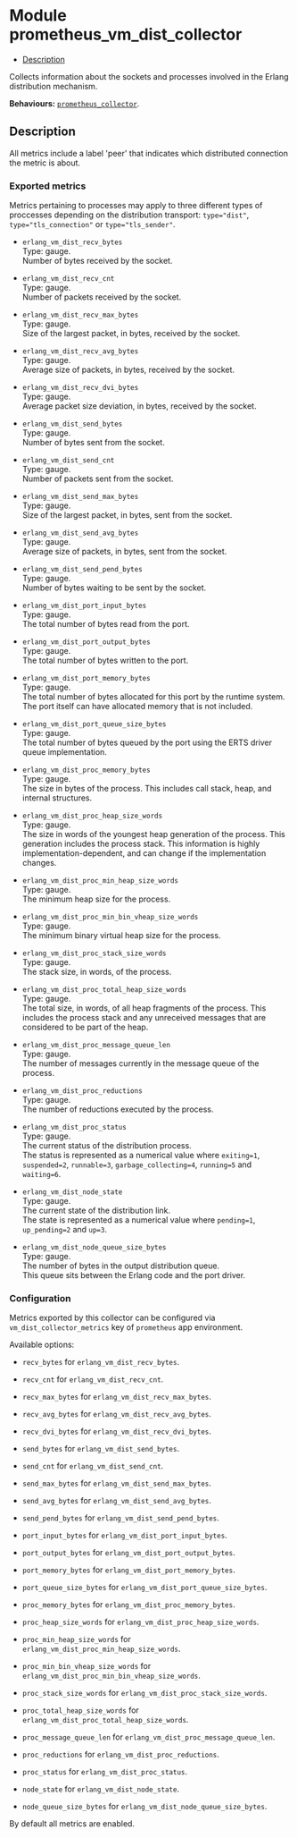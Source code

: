 

# Module prometheus_vm_dist_collector #
* [Description](#description)

Collects information about the sockets and processes involved
in the Erlang distribution mechanism.

__Behaviours:__ [`prometheus_collector`](prometheus_collector.md).

<a name="description"></a>

## Description ##

All metrics include a label 'peer' that indicates which
distributed connection the metric is about.


### <a name="Exported_metrics">Exported metrics</a> ###

Metrics pertaining to processes may apply to three different types
of proccesses depending on the distribution transport:
`type="dist"`, `type="tls_connection"` or `type="tls_sender"`.

* `erlang_vm_dist_recv_bytes`<br />
Type: gauge.<br />
Number of bytes received by the socket.

* `erlang_vm_dist_recv_cnt`<br />
Type: gauge.<br />
Number of packets received by the socket.

* `erlang_vm_dist_recv_max_bytes`<br />
Type: gauge.<br />
Size of the largest packet, in bytes, received by the socket.

* `erlang_vm_dist_recv_avg_bytes`<br />
Type: gauge.<br />
Average size of packets, in bytes, received by the socket.

* `erlang_vm_dist_recv_dvi_bytes`<br />
Type: gauge.<br />
Average packet size deviation, in bytes, received by the socket.

* `erlang_vm_dist_send_bytes`<br />
Type: gauge.<br />
Number of bytes sent from the socket.

* `erlang_vm_dist_send_cnt`<br />
Type: gauge.<br />
Number of packets sent from the socket.

* `erlang_vm_dist_send_max_bytes`<br />
Type: gauge.<br />
Size of the largest packet, in bytes, sent from the socket.

* `erlang_vm_dist_send_avg_bytes`<br />
Type: gauge.<br />
Average size of packets, in bytes, sent from the socket.

* `erlang_vm_dist_send_pend_bytes`<br />
Type: gauge.<br />
Number of bytes waiting to be sent by the socket.

* `erlang_vm_dist_port_input_bytes`<br />
Type: gauge.<br />
The total number of bytes read from the port.

* `erlang_vm_dist_port_output_bytes`<br />
Type: gauge.<br />
The total number of bytes written to the port.

* `erlang_vm_dist_port_memory_bytes`<br />
Type: gauge.<br />
The total number of bytes allocated for this port by the runtime system.
The port itself can have allocated memory that is not included.

* `erlang_vm_dist_port_queue_size_bytes`<br />
Type: gauge.<br />
The total number of bytes queued by the port using the ERTS driver queue implementation.

* `erlang_vm_dist_proc_memory_bytes`<br />
Type: gauge.<br />
The size in bytes of the process. This includes call stack, heap, and internal structures.

* `erlang_vm_dist_proc_heap_size_words`<br />
Type: gauge.<br />
The size in words of the youngest heap generation of the process.
This generation includes the process stack. This information is
highly implementation-dependent, and can change if the implementation changes.

* `erlang_vm_dist_proc_min_heap_size_words`<br />
Type: gauge.<br />
The minimum heap size for the process.

* `erlang_vm_dist_proc_min_bin_vheap_size_words`<br />
Type: gauge.<br />
The minimum binary virtual heap size for the process.

* `erlang_vm_dist_proc_stack_size_words`<br />
Type: gauge.<br />
The stack size, in words, of the process.

* `erlang_vm_dist_proc_total_heap_size_words`<br />
Type: gauge.<br />
The total size, in words, of all heap fragments of the process.
This includes the process stack and any unreceived messages that
are considered to be part of the heap.

* `erlang_vm_dist_proc_message_queue_len`<br />
Type: gauge.<br />
The number of messages currently in the message queue of the process.

* `erlang_vm_dist_proc_reductions`<br />
Type: gauge.<br />
The number of reductions executed by the process.

* `erlang_vm_dist_proc_status`<br />
Type: gauge.<br />
The current status of the distribution process.<br />
The status is represented as a numerical value where `exiting=1`,
`suspended=2`, `runnable=3`, `garbage_collecting=4`, `running=5`
and `waiting=6`.

* `erlang_vm_dist_node_state`<br />
Type: gauge.<br />
The current state of the distribution link.<br />
The state is represented as a numerical value where `pending=1`,
`up_pending=2` and `up=3`.

* `erlang_vm_dist_node_queue_size_bytes`<br/>
Type: gauge.<br/>
The number of bytes in the output distribution queue.<br/>
This queue sits between the Erlang code and the port driver.


### <a name="Configuration">Configuration</a> ###

Metrics exported by this collector can be configured via
`vm_dist_collector_metrics` key of `prometheus` app environment.

Available options:

* `recv_bytes` for `erlang_vm_dist_recv_bytes`.

* `recv_cnt` for `erlang_vm_dist_recv_cnt`.

* `recv_max_bytes` for `erlang_vm_dist_recv_max_bytes`.

* `recv_avg_bytes` for `erlang_vm_dist_recv_avg_bytes`.

* `recv_dvi_bytes` for `erlang_vm_dist_recv_dvi_bytes`.

* `send_bytes` for `erlang_vm_dist_send_bytes`.

* `send_cnt` for `erlang_vm_dist_send_cnt`.

* `send_max_bytes` for `erlang_vm_dist_send_max_bytes`.

* `send_avg_bytes` for `erlang_vm_dist_send_avg_bytes`.

* `send_pend_bytes` for `erlang_vm_dist_send_pend_bytes`.

* `port_input_bytes` for `erlang_vm_dist_port_input_bytes`.

* `port_output_bytes` for `erlang_vm_dist_port_output_bytes`.

* `port_memory_bytes` for `erlang_vm_dist_port_memory_bytes`.

* `port_queue_size_bytes` for `erlang_vm_dist_port_queue_size_bytes`.

* `proc_memory_bytes` for `erlang_vm_dist_proc_memory_bytes`.

* `proc_heap_size_words` for `erlang_vm_dist_proc_heap_size_words`.

* `proc_min_heap_size_words` for `erlang_vm_dist_proc_min_heap_size_words`.

* `proc_min_bin_vheap_size_words` for `erlang_vm_dist_proc_min_bin_vheap_size_words`.

* `proc_stack_size_words` for `erlang_vm_dist_proc_stack_size_words`.

* `proc_total_heap_size_words` for `erlang_vm_dist_proc_total_heap_size_words`.

* `proc_message_queue_len` for `erlang_vm_dist_proc_message_queue_len`.

* `proc_reductions` for `erlang_vm_dist_proc_reductions`.

* `proc_status` for `erlang_vm_dist_proc_status`.

* `node_state` for `erlang_vm_dist_node_state`.

* `node_queue_size_bytes` for `erlang_vm_dist_node_queue_size_bytes`.

By default all metrics are enabled.